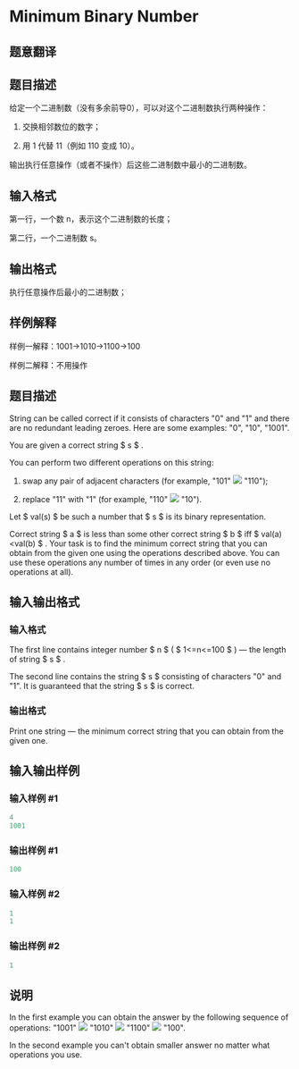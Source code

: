 # Minimum Binary Number

## 题意翻译

## 题目描述

给定一个二进制数（没有多余前导0），可以对这个二进制数执行两种操作：

1. 交换相邻数位的数字；

2. 用 1 代替 11（例如 110 变成 10）。

输出执行任意操作（或者不操作）后这些二进制数中最小的二进制数。

## 输入格式

第一行，一个数 n，表示这个二进制数的长度；

第二行，一个二进制数 s。

## 输出格式

执行任意操作后最小的二进制数；

## 样例解释

样例一解释：1001->1010->1100->100

样例二解释：不用操作

## 题目描述

String can be called correct if it consists of characters "0" and "1" and there are no redundant leading zeroes. Here are some examples: "0", "10", "1001".

You are given a correct string $ s $ .

You can perform two different operations on this string:

1. swap any pair of adjacent characters (for example, "101" ![](https://cdn.luogu.com.cn/upload/vjudge_pic/CF976A/5a518872d8942914aef6c33d251688a64a8d6d74.png) "110");

2. replace "11" with "1" (for example, "110" ![](https://cdn.luogu.com.cn/upload/vjudge_pic/CF976A/5a518872d8942914aef6c33d251688a64a8d6d74.png) "10").

Let $ val(s) $ be such a number that $ s $ is its binary representation.

Correct string $ a $ is less than some other correct string $ b $ iff $ val(a)<val(b) $ . Your task is to find the minimum correct string that you can obtain from the given one using the operations described above. You can use these operations any number of times in any order (or even use no operations at all).

## 输入输出格式

### 输入格式

The first line contains integer number $ n $ ( $ 1<=n<=100 $ ) — the length of string $ s $ .

The second line contains the string $ s $ consisting of characters "0" and "1". It is guaranteed that the string $ s $ is correct.

### 输出格式

Print one string — the minimum correct string that you can obtain from the given one.

## 输入输出样例

### 输入样例 #1

```cpp
4
1001

```
### 输出样例 #1

```cpp
100

```
### 输入样例 #2

```cpp
1
1

```
### 输出样例 #2

```cpp
1

```
## 说明

In the first example you can obtain the answer by the following sequence of operations: "1001" ![](https://cdn.luogu.com.cn/upload/vjudge_pic/CF976A/5a518872d8942914aef6c33d251688a64a8d6d74.png) "1010" ![](https://cdn.luogu.com.cn/upload/vjudge_pic/CF976A/5a518872d8942914aef6c33d251688a64a8d6d74.png) "1100" ![](https://cdn.luogu.com.cn/upload/vjudge_pic/CF976A/5a518872d8942914aef6c33d251688a64a8d6d74.png) "100".

In the second example you can't obtain smaller answer no matter what operations you use.

